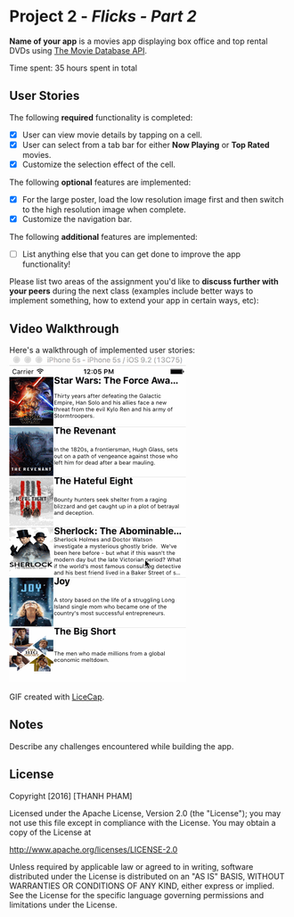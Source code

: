 # Project 2 - *Flicks - Part 2*

**Name of your app** is a movies app displaying box office and top rental DVDs using [The Movie Database API](http://docs.themoviedb.apiary.io/#).

Time spent: 35 hours spent in total

## User Stories

The following **required** functionality is completed:

- [x] User can view movie details by tapping on a cell.
- [x] User can select from a tab bar for either **Now Playing** or **Top Rated** movies.
- [x] Customize the selection effect of the cell.

The following **optional** features are implemented:

- [x] For the large poster, load the low resolution image first and then switch to the high resolution image when complete.
- [x] Customize the navigation bar.

The following **additional** features are implemented:

- [ ] List anything else that you can get done to improve the app functionality!

Please list two areas of the assignment you'd like to **discuss further with your peers** during the next class (examples include better ways to implement something, how to extend your app in certain ways, etc):
 

## Video Walkthrough 

Here's a walkthrough of implemented user stories:
![demo](DemoAppFunds.gif)


GIF created with [LiceCap](http://www.cockos.com/licecap/).

## Notes

Describe any challenges encountered while building the app.

## License

Copyright [2016] [THANH PHAM]

Licensed under the Apache License, Version 2.0 (the "License");
you may not use this file except in compliance with the License.
You may obtain a copy of the License at

http://www.apache.org/licenses/LICENSE-2.0

Unless required by applicable law or agreed to in writing, software
distributed under the License is distributed on an "AS IS" BASIS,
WITHOUT WARRANTIES OR CONDITIONS OF ANY KIND, either express or implied.
See the License for the specific language governing permissions and
limitations under the License.